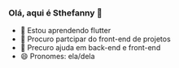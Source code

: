 ### Olá, aqui é Sthefanny 👋

<!--
**SthefannySantos/SthefannySantos** is a ✨ _special_ ✨ repository because its `README.md` (this file) appears on your GitHub profile.

Here are some ideas to get you started: -->

- 🌱 Estou aprendendo flutter
- 👯 Procuro partcipar do front-end de projetos
- 🤔 Precuro ajuda em back-end e front-end
- 😄 Pronomes: ela/dela

